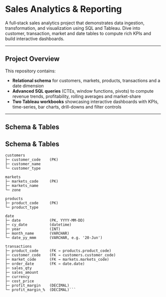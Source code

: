 # Sales Analytics & Reporting

A full‐stack sales analytics project that demonstrates data ingestion, transformation, and visualization using SQL and Tableau. Dive into customer, transaction, market and date tables to compute rich KPIs and build interactive dashboards.

---

## Project Overview

This repository contains:

- **Relational schema** for customers, markets, products, transactions and a date dimension  
- **Advanced SQL queries** (CTEs, window functions, pivots) to compute revenue trends, profitability, rolling averages and market-share  
- **Two Tableau workbooks** showcasing interactive dashboards with KPIs, time-series, bar charts, drill-downs and filter controls  

---

## Schema & Tables

## Schema & Tables

```
customers
├─ customer_code    (PK)
├─ customer_name
└─ customer_type

markets
├─ markets_code     (PK)
├─ markets_name
└─ zone

products
├─ product_code     (PK)
└─ product_type

date
├─ date             (PK, YYYY-MM-DD)
├─ cy_date          (datetime)
├─ year             (INT)
├─ month_name       (VARCHAR)
└─ date_yy_mmm      (VARCHAR, e.g. '20-Jun')

transactions
├─ product_code     (FK → products.product_code)
├─ customer_code    (FK → customers.customer_code)
├─ market_code      (FK → markets.markets_code)
├─ order_date       (FK → date.date)
├─ sales_qty
├─ sales_amount
├─ currency
├─ cost_price
├─ profit_margin    (DECIMAL)
└─ profit_margin_%  (DECIMAL)```
